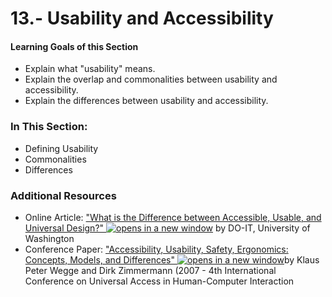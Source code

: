 # 13.- Usability and Accessibility

#### Learning Goals of this Section

* Explain what "usability" means.
* Explain the overlap and commonalities between usability and accessibility.
* Explain the differences between usability and accessibility.

### In This Section:

* Defining Usability
* Commonalities
* Differences

### Additional Resources

* Online Article: ["What is the Difference between Accessible, Usable, and Universal Design?" ![opens in a new window](https://dequeuniversity.com/assets/images/template/courses2014/new-window.png)](http://www.washington.edu/doit/what-difference-between-accessible-usable-and-universal-design) by DO-IT, University of Washington
* Conference Paper: ["Accessibility, Usability, Safety, Ergonomics: Concepts, Models, and Differences" ![opens in a new window](https://dequeuniversity.com/assets/images/template/courses2014/new-window.png)](https://www.researchgate.net/publication/221095720_Accessibility_Usability_Safety_Ergonomics_Concepts_Models_and_Differences)by Klaus Peter Wegge and Dirk Zimmermann (2007 - 4th International Conference on Universal Access in Human-Computer Interaction
